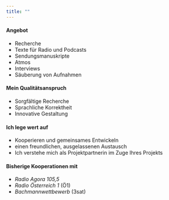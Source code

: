 ```yaml
---
title: ""
---
```


#### Angebot

* Recherche
* Texte für Radio und Podcasts
* Sendungsmanuskripte
* Atmos
* Interviews
* Säuberung von Aufnahmen


#### Mein Qualitätsanspruch

* Sorgfältige Recherche
* Sprachliche Korrektheit
* Innovative Gestaltung


#### Ich lege wert auf

* Kooperieren und gemeinsames Entwickeln
* einen freundlichen, ausgelassenen Austausch
* Ich verstehe mich als Projektpartnerin im Zuge Ihres Projekts


#### Bisherige Kooperationen mit
* _Radio Agora 105,5_
* _Radio Österreich 1_ (Ö1)
* _Bachmannwettbewerb_ (3sat)
